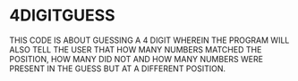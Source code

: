 # 4DIGITGUESS
THIS CODE IS ABOUT GUESSING A 4 DIGIT WHEREIN THE PROGRAM WILL ALSO TELL THE USER THAT HOW MANY NUMBERS MATCHED THE POSITION, HOW MANY DID NOT AND HOW MANY NUMBERS WERE PRESENT IN THE GUESS BUT AT A DIFFERENT POSITION.
